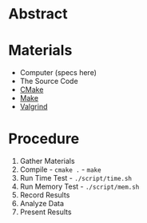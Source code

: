 # Abstract

# Materials
  - Computer (specs here)
  - The Source Code
  - [CMake](http://www.cmake.org/)
  - [Make](http://www.gnu.org/software/make/)
  - [Valgrind](http://valgrind.org/)

# Procedure
  1. Gather Materials
  2. Compile
    - `cmake .`
    - `make`
  3. Run Time Test
    - `./script/time.sh`
  4. Run Memory Test
    - `./script/mem.sh`
  5. Record Results
  6. Analyze Data
  7. Present Results

